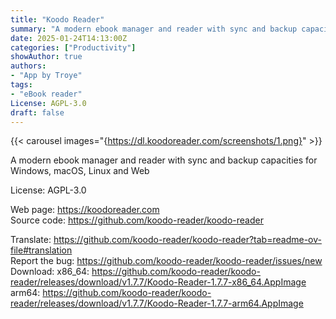 ```yaml
---
title: "Koodo Reader"
summary: "A modern ebook manager and reader with sync and backup capacities for Windows, macOS, Linux and Web"
date: 2025-01-24T14:13:00Z
categories: ["Productivity"]
showAuthor: true
authors:
- "App by Troye"
tags: 
- "eBook reader"
License: AGPL-3.0
draft: false
---
```


{{< carousel images="{https://dl.koodoreader.com/screenshots/1.png}" >}}

A modern ebook manager and reader with sync and backup capacities for Windows, macOS, Linux and Web

License: AGPL-3.0

Web page: <https://koodoreader.com>  
Source code: <https://github.com/koodo-reader/koodo-reader>

Translate: <https://github.com/koodo-reader/koodo-reader?tab=readme-ov-file#translation>  
Report the bug: <https://github.com/koodo-reader/koodo-reader/issues/new>  
Download:   x86_64: <https://github.com/koodo-reader/koodo-reader/releases/download/v1.7.7/Koodo-Reader-1.7.7-x86_64.AppImage>  
            arm64: <https://github.com/koodo-reader/koodo-reader/releases/download/v1.7.7/Koodo-Reader-1.7.7-arm64.AppImage>
